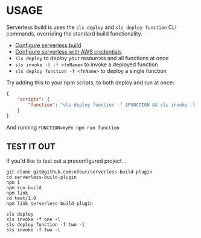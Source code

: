 # USAGE

Serverless build is uses the `sls deploy` and `sls deploy function` CLI commands, overriding the standard build
functionality.

- [Configure serverless build](./Install%20&%20Config.md)
- [Configure serverless with AWS credentials](https://serverless.com/framework/docs/providers/aws/guide/credentials/)
- `sls deploy` to deploy your resources and all functions at once
- `sls invoke -l -f <fnName>` to invoke a deployed function
- `sls deploy function -f <fnName>` to deploy a single function

Try adding this to your npm scripts, to both deploy and run at once:
```json
{
    "scripts": {
        "function": "sls deploy function -f $FUNCTION && sls invoke -l -f $FUNCTION"
    }
}
```

And running `FUNCTION=myFn npm run function`

## TEST IT OUT

If you'd like to test out a preconfigured project...

```
git clone git@github.com:nfour/serverless-build-plugin
cd serverless-build-plugin
npm i
npm run build
npm link
cd test/1.0
npm link serverless-build-plugin

sls deploy
sls invoke -f one -l
sls deploy function -f two -l
sls invoke -f two -l
```

